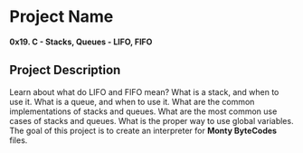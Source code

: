# Project Name
**0x19. C - Stacks, Queues - LIFO, FIFO**

## Project Description
Learn about what do LIFO and FIFO mean?
What is a stack, and when to use it.
What is a queue, and when to use it.
What are the common implementations of stacks and queues.
What are the most common use cases of stacks and queues.
What is the proper way to use global variables.
The goal of this project is to create an interpreter for **Monty ByteCodes** files.
